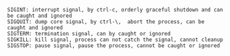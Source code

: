     SIGINT: interrupt signal, by ctrl-c, orderly graceful shutdown and can be caught and ignored
    SIGQUIT: dump core signal, by ctrl-\,  abort the process, can be caught and ignored
    SIGTERM: termination signal, can by caught or ignored
    SIGKILL: kill signal, process can not catch the signal, cannot cleanup
    SIGSTOP: pause signal, pause the process, cannot be caught or ignored

